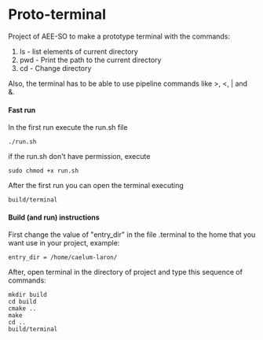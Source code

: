 # Proto-terminal

Project of AEE-SO to make a prototype terminal with the commands:  

1. ls - list elements of current directory  
2. pwd - Print the path to the current directory  
3. cd - Change directory  

Also, the terminal has to be able to use pipeline commands like >, <, | and &.  

#### Fast run

In the first run execute the run.sh file

```
./run.sh
```
if the run.sh don't have permission, execute

```
sudo chmod +x run.sh
```

After the first run you can open the terminal executing
```
build/terminal
```

#### Build (and run) instructions

First change the value of "entry_dir" in the file .terminal to the home that you want use in your project, example:

```
entry_dir = /home/caelum-laron/
```

After, open terminal in the directory of project and type this sequence of commands:

```
mkdir build
cd build
cmake ..
make 
cd ..
build/terminal
```